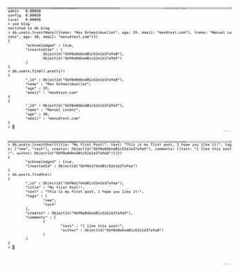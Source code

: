 ![](./screenshots/28_implement_the_example_exercise/2022-07-09-16-22-39.png)

![](./screenshots/28_implement_the_example_exercise/2022-07-09-17-19-01.png)